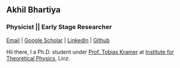 ## Akhil Bhartiya
###  Physicist || Early Stage Researcher

[Email](mailto://akhil.bhartiya@jku.at)  |  [Google Scholar](https://scholar.google.com/citations?user=ZS47oC0AAAAJ&hl=en)  |  [LinkedIn](www.linkedin.com/in/bhartiya)  |  [Github](https://github.com/akhilbhartiya)

Hii there, I a Ph.D. student under [Prof. Tobias Kramer](https://quantumobserver.wordpress.com/) at [Institute for Theoretical Physics](https://www.jku.at/en/institute-for-theoretical-physics/about-us/team/akhil-bhartiya/), Linz.
